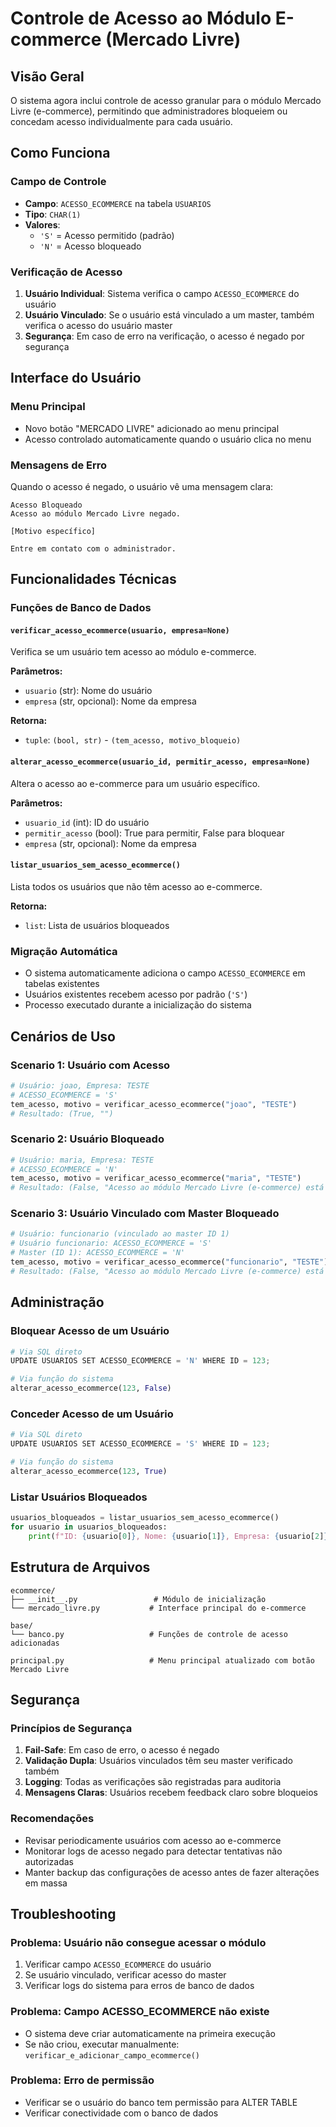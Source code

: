 # Controle de Acesso ao Módulo E-commerce (Mercado Livre)

## Visão Geral

O sistema agora inclui controle de acesso granular para o módulo Mercado Livre (e-commerce), permitindo que administradores bloqueiem ou concedam acesso individualmente para cada usuário.

## Como Funciona

### Campo de Controle
- **Campo**: `ACESSO_ECOMMERCE` na tabela `USUARIOS`
- **Tipo**: `CHAR(1)`
- **Valores**:
  - `'S'` = Acesso permitido (padrão)  
  - `'N'` = Acesso bloqueado

### Verificação de Acesso
1. **Usuário Individual**: Sistema verifica o campo `ACESSO_ECOMMERCE` do usuário
2. **Usuário Vinculado**: Se o usuário está vinculado a um master, também verifica o acesso do usuário master
3. **Segurança**: Em caso de erro na verificação, o acesso é negado por segurança

## Interface do Usuário

### Menu Principal
- Novo botão "MERCADO LIVRE" adicionado ao menu principal
- Acesso controlado automaticamente quando o usuário clica no menu

### Mensagens de Erro
Quando o acesso é negado, o usuário vê uma mensagem clara:
```
Acesso Bloqueado
Acesso ao módulo Mercado Livre negado.

[Motivo específico]

Entre em contato com o administrador.
```

## Funcionalidades Técnicas

### Funções de Banco de Dados

#### `verificar_acesso_ecommerce(usuario, empresa=None)`
Verifica se um usuário tem acesso ao módulo e-commerce.

**Parâmetros:**
- `usuario` (str): Nome do usuário
- `empresa` (str, opcional): Nome da empresa

**Retorna:**
- `tuple`: `(bool, str)` - `(tem_acesso, motivo_bloqueio)`

#### `alterar_acesso_ecommerce(usuario_id, permitir_acesso, empresa=None)`
Altera o acesso ao e-commerce para um usuário específico.

**Parâmetros:**
- `usuario_id` (int): ID do usuário
- `permitir_acesso` (bool): True para permitir, False para bloquear
- `empresa` (str, opcional): Nome da empresa

#### `listar_usuarios_sem_acesso_ecommerce()`
Lista todos os usuários que não têm acesso ao e-commerce.

**Retorna:**
- `list`: Lista de usuários bloqueados

### Migração Automática
- O sistema automaticamente adiciona o campo `ACESSO_ECOMMERCE` em tabelas existentes
- Usuários existentes recebem acesso por padrão (`'S'`)
- Processo executado durante a inicialização do sistema

## Cenários de Uso

### Scenario 1: Usuário com Acesso
```python
# Usuário: joao, Empresa: TESTE
# ACESSO_ECOMMERCE = 'S'
tem_acesso, motivo = verificar_acesso_ecommerce("joao", "TESTE")
# Resultado: (True, "")
```

### Scenario 2: Usuário Bloqueado
```python
# Usuário: maria, Empresa: TESTE  
# ACESSO_ECOMMERCE = 'N'
tem_acesso, motivo = verificar_acesso_ecommerce("maria", "TESTE")
# Resultado: (False, "Acesso ao módulo Mercado Livre (e-commerce) está bloqueado para este usuário")
```

### Scenario 3: Usuário Vinculado com Master Bloqueado
```python
# Usuário: funcionario (vinculado ao master ID 1)
# Usuário funcionario: ACESSO_ECOMMERCE = 'S'
# Master (ID 1): ACESSO_ECOMMERCE = 'N'
tem_acesso, motivo = verificar_acesso_ecommerce("funcionario", "TESTE")
# Resultado: (False, "Acesso ao módulo Mercado Livre (e-commerce) está bloqueado para a conta principal")
```

## Administração

### Bloquear Acesso de um Usuário
```python
# Via SQL direto
UPDATE USUARIOS SET ACESSO_ECOMMERCE = 'N' WHERE ID = 123;

# Via função do sistema
alterar_acesso_ecommerce(123, False)
```

### Conceder Acesso de um Usuário
```python
# Via SQL direto
UPDATE USUARIOS SET ACESSO_ECOMMERCE = 'S' WHERE ID = 123;

# Via função do sistema  
alterar_acesso_ecommerce(123, True)
```

### Listar Usuários Bloqueados
```python
usuarios_bloqueados = listar_usuarios_sem_acesso_ecommerce()
for usuario in usuarios_bloqueados:
    print(f"ID: {usuario[0]}, Nome: {usuario[1]}, Empresa: {usuario[2]}")
```

## Estrutura de Arquivos

```
ecommerce/
├── __init__.py                 # Módulo de inicialização
└── mercado_livre.py           # Interface principal do e-commerce

base/
└── banco.py                   # Funções de controle de acesso adicionadas

principal.py                   # Menu principal atualizado com botão Mercado Livre
```

## Segurança

### Princípios de Segurança
1. **Fail-Safe**: Em caso de erro, o acesso é negado
2. **Validação Dupla**: Usuários vinculados têm seu master verificado também
3. **Logging**: Todas as verificações são registradas para auditoria
4. **Mensagens Claras**: Usuários recebem feedback claro sobre bloqueios

### Recomendações
- Revisar periodicamente usuários com acesso ao e-commerce
- Monitorar logs de acesso negado para detectar tentativas não autorizadas
- Manter backup das configurações de acesso antes de fazer alterações em massa

## Troubleshooting

### Problema: Usuário não consegue acessar o módulo
1. Verificar campo `ACESSO_ECOMMERCE` do usuário
2. Se usuário vinculado, verificar acesso do master
3. Verificar logs do sistema para erros de banco de dados

### Problema: Campo ACESSO_ECOMMERCE não existe
- O sistema deve criar automaticamente na primeira execução
- Se não criou, executar manualmente: `verificar_e_adicionar_campo_ecommerce()`

### Problema: Erro de permissão
- Verificar se o usuário do banco tem permissão para ALTER TABLE
- Verificar conectividade com o banco de dados
